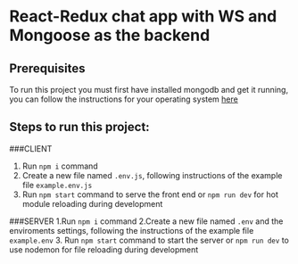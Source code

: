# React-Redux chat app with WS and Mongoose as the backend

## Prerequisites
To run this project you must first have installed mongodb and get it running, you can follow the instructions for your operating system [here](https://docs.mongodb.com/manual/installation/)


## Steps to run this project:

###CLIENT
1. Run `npm i` command
2. Create a new file named `.env.js`, following instructions of the example file `example.env.js`
3. Run `npm start` command to serve the front end or `npm run dev` for hot module reloading during development

###SERVER
1.Run `npm i` command
2.Create a new file named `.env` and the enviroments settings, following the instructions of the example file `example.env`
3. Run `npm start` command to start the server or `npm run dev` to use nodemon for file reloading during development

